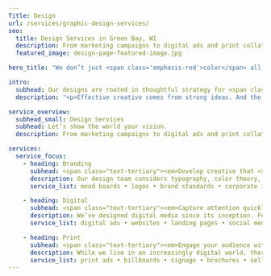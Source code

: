 ```yaml
---
Title: Design
url: /services/graphic-design-services/
seo:
  title: Design Services in Green Bay, WI
  description: From marketing campaigns to digital ads and print collateral, our design team brings strong educational backgrounds, decades of working experience and eclectic style to ensure your marketing is striking, cohesive and true to your brand. Contact Insight Creative for all your design needs.
  featured_image: design-page-featured-image.jpg

hero_title: "We don’t just <span class='emphasis-red'>color</span> all day … even though we’d like to."

intro:
  subhead: Our designs are rooted in thoughtful strategy for <span class="emphasis-red">maximum</span> impact.
  description: "<p>Effective creative comes from strong ideas. And the strongest ideas come from quality information and collaboration. That’s why our talented artists will visit your company, meet your people and learn all about your operation—inside and out—before putting pencil to paper. They’ll also work side-by-side with writers and strategists to consider messaging and tactics as inspiration takes over. This thoughtful approach combined with the latest technology—and a whole lot of imagination—can bring your brand to a whole new level.</p>"

service_overview:
  subhead_small: Design Services
  subhead: Let’s show the world your vision.
  description: From marketing campaigns to digital ads and print collateral, our design team brings strong educational backgrounds, decades of working experience and eclectic style to ensure your marketing is striking, cohesive and true to your brand.

services:
  service_focus:
    - heading: Branding
      subhead: <span class="text-tertiary"><em>Develop creative that <span class="text-underline">feels</span> like your organization.</em></span>
      description: Our design team considers typography, color theory, photography and more to develop a brand that reflects your organization, then empowers you to share that brand with the world in an easy-to-use toolkit.
      service_list: mood boards • logos • brand standards • corporate identity • photography • typography • creative campaigns • traditional media • digital media • brand mascots • illustration • signage • business cards • letterhead

    - heading: Digital
      subhead: <span class="text-tertiary"><em>Capture attention quickly with clickable content.</em></span>
      description: We’ve designed digital media since its inception. For years, our artists have tested content and methods that attract audiences and lead them to act. We know the importance of readability, scalability and load time for various devices.
      service_list: digital ads • websites • landing pages • social media ads • presentations • email marketing • videos • blogs • digital signage • web sliders • social media graphics

    - heading: Print
      subhead: <span class="text-tertiary"><em>Engage your audience with a fresh take on traditional media.</em></span>
      description: While we live in an increasingly digital world, there’s simply no replacement for creative that you can hold in your hands. From size and material to sheen, texture and fold, our designers approach each print project with careful attention to detail, keeping your brand and the user experience in mind.
      service_list: print ads • billboards • signage • brochures • sell sheets • direct mail • cards • packaging • wall graphics • folders • press kits • posters • trade show graphics • catalogs • trade publications
---
```

